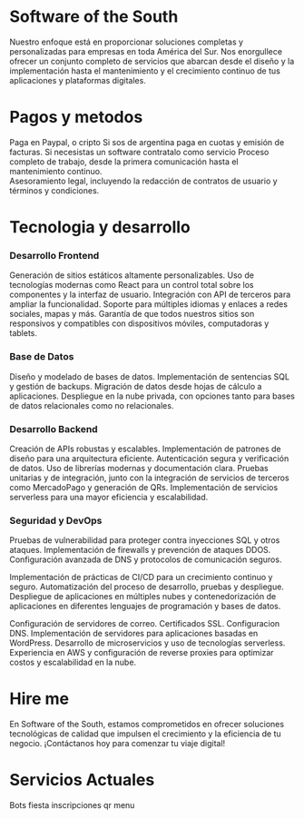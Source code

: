 # Software of the South

Nuestro enfoque está en proporcionar soluciones completas y personalizadas para empresas en toda América del Sur. Nos enorgullece ofrecer un conjunto completo de servicios que abarcan desde el diseño y la implementación hasta el mantenimiento y el crecimiento continuo de tus aplicaciones y plataformas digitales.

# Pagos y metodos

Paga en Paypal, o cripto
Si sos de argentina paga en cuotas y emisión de facturas.
Si necesistas un software contratalo como servicio
Proceso completo de trabajo, desde la primera comunicación hasta el mantenimiento continuo.  
Asesoramiento legal, incluyendo la redacción de contratos de usuario y términos y condiciones.

# Tecnologia y desarrollo

### Desarrollo Frontend
Generación de sitios estáticos altamente personalizables.
Uso de tecnologías modernas como React para un control total sobre los componentes y la interfaz de usuario.
Integración con API de terceros para ampliar la funcionalidad.
Soporte para múltiples idiomas y enlaces a redes sociales, mapas y más.
Garantía de que todos nuestros sitios son responsivos y compatibles con dispositivos móviles, computadoras y tablets.

### Base de Datos
Diseño y modelado de bases de datos.
Implementación de sentencias SQL y gestión de backups.
Migración de datos desde hojas de cálculo a aplicaciones.
Despliegue en la nube privada, con opciones tanto para bases de datos relacionales como no relacionales.
### Desarrollo Backend
Creación de APIs robustas y escalables.
Implementación de patrones de diseño para una arquitectura eficiente.
Autenticación segura y verificación de datos.
Uso de librerías modernas y documentación clara.
Pruebas unitarias y de integración, junto con la integración de servicios de terceros como MercadoPago y generación de QRs.
Implementación de servicios serverless para una mayor eficiencia y escalabilidad.

### Seguridad y DevOps
Pruebas de vulnerabilidad para proteger contra inyecciones SQL y otros ataques.
Implementación de firewalls y prevención de ataques DDOS.
Configuración avanzada de DNS y protocolos de comunicación seguros.

Implementación de prácticas de CI/CD para un crecimiento continuo y seguro.
Automatización del proceso de desarrollo, pruebas y despliegue.
Despliegue de aplicaciones en múltiples nubes y contenedorización de aplicaciones en diferentes lenguajes de programación y bases de datos.

Configuración de servidores de correo.
Certificados SSL.
Configuracion DNS.
Implementación de servidores para aplicaciones basadas en WordPress.
Desarrollo de microservicios y uso de tecnologías serverless.
Experiencia en AWS y configuración de reverse proxies para optimizar costos y escalabilidad en la nube.

# Hire me
En Software of the South, estamos comprometidos en ofrecer soluciones tecnológicas de calidad que impulsen el crecimiento y la eficiencia de tu negocio. ¡Contáctanos hoy para comenzar tu viaje digital!

# Servicios Actuales
Bots
fiesta
inscripciones
qr menu
